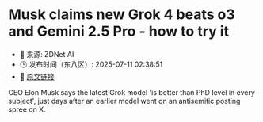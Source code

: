 # Musk claims new Grok 4 beats o3 and Gemini 2.5 Pro - how to try it
- 📅 来源: ZDNet AI
- 🕒 发布时间（东八区）: 2025-07-11 02:38:51
- 🔗 [原文链接](https://www.zdnet.com/article/musk-claims-new-grok-4-beats-o3-and-gemini-2-5-pro-how-to-try-it/)

CEO Elon Musk says the latest Grok model 'is better than PhD level in every subject', just days after an earlier model went on an antisemitic posting spree on X.